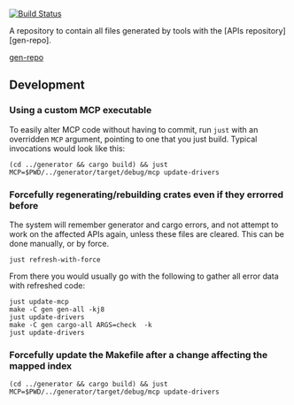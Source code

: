 [![Build Status](https://travis-ci.org/google-apis-rs/generated.svg?branch=master)](https://travis-ci.org/google-apis-rs/generated)

A repository to contain all files generated by tools with the [APIs repository][gen-repo].

[gen-repo](https://github.com/google-apis-rs/apis)

## Development

### Using a custom MCP executable

To easily alter MCP code without having to commit, run `just` with an overridden `MCP` argument, pointing
to one that you just build. Typical invocations would look like this:

```
(cd ../generator && cargo build) && just MCP=$PWD/../generator/target/debug/mcp update-drivers
```

### Forcefully regenerating/rebuilding crates even if they errorred before

The system will remember generator and cargo errors, and not attempt to work on the affected APIs again, unless these files are cleared.
This can be done manually, or by force.

```
just refresh-with-force
```

From there you would usually go with the following to gather all error data with refreshed code:
```
just update-mcp
make -C gen gen-all -kj8
just update-drivers
make -C gen cargo-all ARGS=check  -k
just update-drivers
```

### Forcefully update the Makefile after a change affecting the mapped index

```
(cd ../generator && cargo build) && just MCP=$PWD/../generator/target/debug/mcp update-drivers
```




